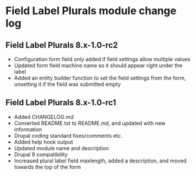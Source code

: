 # Field Label Plurals module change log

## Field Label Plurals 8.x-1.0-rc2

- Configuration form field only added if field settings allow multiple values
- Updated form field machine name so it should appear right under the label
- Added an entity builder function to set the field settings from the form,
  unsetting it if the field was submitted empty

## Field Label Plurals 8.x-1.0-rc1

- Added CHANGELOG.md
- Converted README.txt to README.md, and updated with new information
- Drupal coding standard fixes/comments etc.
- Added help hook output
- Updated module name and description
- Drupal 9 compatibility
- Increased plural label field maxlength, added a description, and moved towards
  the top of the form
